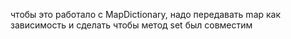 чтобы это работало с MapDictionary, надо передавать map как зависимость
и сделать чтобы метод set был совместим
